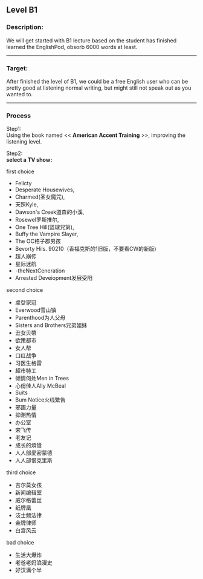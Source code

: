 ## Level B1

### Description:
We will get started with B1 lecture based on the student has finished learned the EnglishPod, obsorb 6000 words at least.

---

### Target:
After finished the level of B1, we could be a free English user who can be pretty good at listening normal writing, but might still not speak out as you wanted to. 

---
### Process
Step1:<br>
Using the book named << **American Accent Training** >>, improving the listening level.<br>

Step2:<br>
**select a TV show:**<br>

first choice
+ Felicty
+ Desperate Housewives,
+ Charmed(圣女魔咒),
+ 天照Kyle,
+ Dawson's Creek道森的小溪,
+ Rosewel罗斯推尔,
+ One Tree Hill(篮球兄第),
+ Buffy the Vampire Slayer,
+ The OC梏子郡男孩
+ Bevorty Hils. 90210（香福克斯的1旧版，不要看CW的新版)
+ 超人崩传
+ 星际迷航
+ -theNextCeneration
+ Arrested Deveiopment发展受阳

second choice
+ 豦癹家冠
+ Everwood雪山镇
+ Parenthood为人父母
+ Sisters and Brothers兄弟姐妹
+ 丑女贝蔕
+ 欲策都市
+ 女人帮
+ 口红战争
+ 习医生格雷
+ 超市特工
+ 倾情何处Men in Trees
+ 心俏佳人Ally McBeal
+ Suits
+ Bum Notice火线繁告
+ 邪画力量
+ 抑淛热情
+ 办公室
+ 宋飞传
+ 老友记
+ 成长的煩愴
+ 人人部愛密蒙德
+ 人人部恨克里斯

third choice
+ 吉尔莫女孩
+ 新闻编辑室
+ 威尔格蕾丝
+ 纸牌凰
+ 汥士频法律
+ 金牌律师
+ 白宫风云 

bad choice
+ 生活大爆炸
+ 老爸老妈浪漫史
+ 好汉满个半
